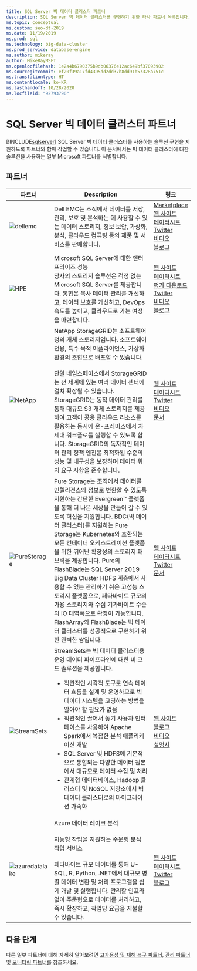 ```yaml
---
title: SQL Server 빅 데이터 클러스터 파트너
description: SQL Server 빅 데이터 클러스터를 구현하기 위한 타사 파트너 목록입니다.
ms.topic: conceptual
ms.custom: seo-dt-2019
ms.date: 11/19/2019
ms.prod: sql
ms.technology: big-data-cluster
ms.prod_service: database-engine
ms.author: mikeray
author: MikeRayMSFT
ms.openlocfilehash: 1e2a4b6790375b9db06376e12ac649bf37093902
ms.sourcegitcommit: ef20f39a17fd4395dd2dd37b8dd91b57328a751c
ms.translationtype: HT
ms.contentlocale: ko-KR
ms.lasthandoff: 10/28/2020
ms.locfileid: "92793790"
---
```

# <a name="sql-server-big-data-clusters-partners"></a>SQL Server 빅 데이터 클러스터 파트너
[!INCLUDE[sqlserver](../includes/applies-to-version/sqlserver.md)]
SQL Server 빅 데이터 클러스터를 사용하는 솔루션 구현을 지원하도록 파트너와 함께 작업할 수 있습니다. 이 문서에서는 빅 데이터 클러스터에 대한 솔루션을 사용하는 일부 Microsoft 파트너를 식별합니다.

## <a name="our-partners"></a>파트너

| 파트너 | Description | 링크 |
| --- | --- | --- |
|![dellemc][1] |Dell EMC는 조직에서 데이터를 저장, 관리, 보호 및 분석하는 데 사용할 수 있는 데이터 스토리지, 정보 보안, 가상화, 분석, 클라우드 컴퓨팅 등의 제품 및 서비스를 판매합니다.|[Marketplace][dellemc_marketplace]<br>[웹 사이트][dellemc_website]<br>[데이터시트][dellemc_datasheet]<br>[Twitter][dellemc_twitter]<br>[비디오][dellemc_youtube]<br>[블로그][dellemc_blog] |
|![HPE][2] |Microsoft SQL Server에 대한 엔터프라이즈 성능<br>당사의 스토리지 솔루션은 걱정 없는 Microsoft SQL Server를 제공합니다. 통합은 복사 데이터 관리를 개선하고, 데이터 보호를 개선하고, DevOps 속도를 높이고, 클라우드로 가는 여정을 마련합니다.|[웹 사이트][hpe_website]<br>[데이터시트][hpe_datasheet]<br>[평가 다운로드][hpe_download]<br>[Twitter][hpe_twitter]<br>[비디오][hpe_youtube]<br>[블로그][hpe_download]|
|![NetApp][3] |NetApp StorageGRID는 소프트웨어 정의 개체 스토리지입니다. 소프트웨어 전용, 특수 목적 어플라이언스, 가상화 환경의 조합으로 배포할 수 있습니다.<br/><br/>단일 네임스페이스에서 StorageGRID는 전 세계에 있는 여러 데이터 센터에 걸쳐 확장될 수 있습니다. StorageGRID는 동적 데이터 관리를 통해 대규모 S3 개체 스토리지를 제공하여 고객이 공용 클라우드 리소스를 활용하는 동시에 온-프레미스에서 차세대 워크플로를 실행할 수 있도록 합니다. StorageGRID의 독자적인 데이터 관리 정책 엔진은 최적화된 수준의 성능 및 내구성을 보장하며 데이터 위치 요구 사항을 준수합니다. |[웹 사이트][netapp_website]<br>[데이터시트][netapp_datasheet]<br>[Twitter][netapp_twitter]<br>[비디오][netapp_youtube]<br>[문서][netapp_docs]|
|![PureStorage][5] |Pure Storage는 조직에서 데이터를 인텔리전스와 정보로 변환할 수 있도록 지원하는 간단한 Evergreen&trade; 플랫폼을 통해 더 나은 세상을 만들어 갈 수 있도록 혁신을 지원합니다.  BDC(빅 데이터 클러스터)를 지원하는 Pure Storage는 Kubernetes와 호환되는 모든 컨테이너 오케스트레이션 플랫폼을 위한 뛰어난 확장성의 스토리지 패브릭을 제공합니다. Pure의 FlashBlade는 SQL Server 2019 Big Data Cluster HDFS 계층에서 사용할 수 있는 관리하기 쉬운 고성능 스토리지 플랫폼으로, 페타바이트 규모의 가용 스토리지와 수십 기가바이트 수준의 IO 대역폭으로 확장이 가능합니다. FlashArray와 FlashBlade는 빅 데이터 클러스터를 성공적으로 구현하기 위한 완벽한 쌍입니다. |[웹 사이트][purestorage_website]<br>[데이터시트][purestorage_datasheet]<br>[Twitter][purestorage_twitter]<br>[문서][purestorage_docs]|
|![StreamSets][4] |StreamSets는 빅 데이터 클러스터용 운영 데이터 파이프라인에 대한 비 코드 솔루션을 제공합니다. <br/><ul><li> 직관적인 시각적 도구로 연속 데이터 흐름을 설계 및 운영하므로 빅 데이터 시스템을 코딩하는 방법을 알아야 할 필요가 없음</li><li>직관적인 끌어서 놓기 사용자 인터페이스를 사용하여 Apache Spark에서 복잡한 분석 애플리케이션 개발 </li><li>SQL Server 및 HDFS에 기본적으로 통합되는 다양한 데이터 원본에서 대규모로 데이터 수집 및 처리</li><li>관계형 데이터베이스, Hadoop 클러스터 및 NoSQL 저장소에서 빅 데이터 클러스터로의 마이그레이션 가속화</li></ul>   | [웹 사이트][streamsets_website]<br>[블로그][streamsets_blog]<br>[비디오][streamsets_youtube]<br>[설명서][streamsets_docs]|
|![azuredatalake][6] |Azure 데이터 레이크 분석<br><br>지능형 작업을 지원하는 주문형 분석 작업 서비스<br><br>페타바이트 규모 데이터를 통해 U-SQL, R, Python, .NET에서 대규모 병렬 데이터 변환 및 처리 프로그램을 쉽게 개발 및 실행합니다. 관리할 인프라 없이 주문형으로 데이터를 처리하고, 즉시 확장하고, 작업당 요금을 지불할 수 있습니다.|[웹 사이트][azuredatalake_website]<br>[데이터시트](/azure/data-lake-analytics/data-lake-analytics-overview/)<br>[Twitter][azuredatalake_twitter]<br>[블로그][azuredatalake_blog]|

## <a name="next-steps"></a>다음 단계
다른 일부 파트너에 대해 자세히 알아보려면 [고가용성 및 재해 복구 파트너][hadr_partners], [관리 파트너][management_partners] 및 [모니터링 파트너][monitor_partners]를 참조하세요.

<!--Image references-->
[1]: ./media/partner-hadr-sql-server/dellemc.png
[2]: ./media/partner-hadr-sql-server/hpe.png
[3]: ./media/partner-hadr-sql-server/netapp-logo.png
[4]: ./media/partner-hadr-sql-server/streamsets-logo.png
[5]: ./media/partner-hadr-sql-server/purestorage-logo.png
[6]: ./media/partner-hadr-sql-server/azure-datalake-analytics.png

<!--Article links-->
[hadr_partners]: ./partner-hadr-sql-server.md
[management_partners]: ./partner-management-sql-server.md
[monitor_partners]: ./partner-monitor-sql-server.md

<!--Website links -->
[dellemc_website]:http://www.dellemc.com
[hpe_website]: https://www.hpe.com/us/en/product-catalog/detail/pip.376220.html
[azuredatalake_website]:https://azure.microsoft.com/services/data-lake-analytics
[netapp_website]: https://www.netapp.com/us/products/data-management-software/object-storage-grid-sds.aspx
[streamsets_website]: https://streamsets.com/
[purestorage_website]: https://www.purestorage.com/


<!--Get Started Links-->

<!--Datasheet Links-->
[dellemc_datasheet]:https://www.dellemc.com/en-be/collaterals/unauth/data-sheets/products/storage/h15963-ss-isilon-all-flash.pdf
[hpe_datasheet]:https://www.hpe.com/h20195/v2/default.aspx?cc=us&lc=en&oid=376220
[netapp_datasheet]:https://www.netapp.com/us/media/ds-3613.pdf
[purestorage_datasheet]:https://www.purestorage.com/content/dam/pdf/en/datasheets/ds-pure-service-orchestrator.pdf

<!--Marketplace Links -->
[dellemc_marketplace]:https://azuremarketplace.microsoft.com/marketplace/apps/dellemc.dell-emc-avamar-virtual-edition

<!--YouTube links-->
[dellemc_youtube]:https://www.youtube.com/watch?v=_52Y-qDKT-4
[hpe_youtube]:https://www.hpe.com/h22228/video-gallery/us/en/products/data-storage-hybrid-cloud/storage-multi/95fd26db-e6ea-44ca-b727-c84d2ef1d446/big-data-clusters-and-hpe-storage-for-microsoft-sql-server-2019/video
[netapp_youtube]:https://www.youtube.com/watch?v=304z8j7aLpc
[streamsets_youtube]:https://www.youtube.com/watch?v=OtNrTBLooBw

<!--Twitter links-->
[dellemc_twitter]:https://twitter.com/dellemc
[hpe_twitter]:https://twitter.com/hpe
[azuredatalake_twitter]:https://twitter.com/azuredatalake
[netapp_twitter]:https://twitter.com/hashtag/storagegrid
[purestorage_twitter]:https://twitter.com/PureStorage

<!--Supported Systems-->
[partner_requirements]:https://www.microsoft.com
[hpe_download]: https://h20392.www2.hpe.com/portal/swdepot/displayProductInfo.do?productNumber=SGLX-DEMO

<!--Blog-->
[hpe_blog]: https://community.hpe.com/t5/Servers-The-Right-Compute/SQL-Server-for-Linux-Is-Here-and-A-New-Chapter-for-Mission/ba-p/6977571#.WiHWW0xFwUE
[dellemc_blog]:https://community.emc.com/people/bonibruno/blog/2019/11/01/using-dell-emc-isilon-with-microsofts-sql-server-big-data-clusters
[azuredatalake_blog]:https://azureinfohub.azurewebsites.net/Service?serviceTitle=Azure%20Data%20Lake%20Analytics
[streamsets_blog]:https://streamsets.com/blog/sentiment-analysis-microsoft-sql-server-2019-big-data-cluster-and-streamsets-dataops-platform/
[purestorage_blog]:https://blog.purestorage.com/storage-as-a-service-for-sql-server-2019-big-data-clusters/

<!--Docs-->
[netapp_docs]:https://blog.netapp.com/microsoft-sql-server-big-data-clusters-with-storagegrid/
[streamsets_docs]:https://streamsets.com/documentation/datacollector/latest/help/datacollector/UserGuide/Destinations/SQLServerBDCBulk.html#concept_hjv_5nn_r3b
[purestorage_docs]:https://www.purestorage.com/docs.html?item=/type/pdf/subtype/doc/path/content/dam/purestorage/pdf/datasheets/ps_ds3p_entry-level-storage_03.pdf
